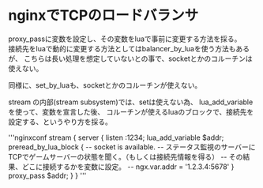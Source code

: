 # nginxでTCPのロードバランサ

proxy_passに変数を設定し、その変数をluaで事前に変更する方法を採る。  
接続先をluaで動的に変更する方法としてはbalancer_by_luaを使う方法もあるが、
こちらは長い処理を想定していないとの事で、socketとかのコルーチンは使えない。


同様に、set_by_luaも、socketとかのコルーチンが使えない。


stream の内部(stream subsystem)では、setは使えない為、
lua_add_variableを使って、変数を宣言した後、
コルーチンが使えるluaのブロックで、接続先を設定する、というやり方を採る。

'''nginxconf
stream {
  server {
    listen :1234;
    lua_add_variable $addr;
    preread_by_lua_block {
      -- socket is available.
      -- ステータス監視のサーバーにTCPでゲームサーバーの状態を聞く。（もしくは接続先情報を得る）
      -- その結果、どこに接続するかを変数に設定。
      -- 
      ngx.var.addr = '1.2.3.4:5678'
    }
    proxy_pass $addr;
  }
}
'''
